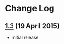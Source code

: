 # Change Log

## [1.3](http://github.com/diagrams/diagrams-html5/tree/v1.3) (19 April 2015)

- initial release
